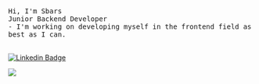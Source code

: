 <div align="left"> 
    <samp> Hi, I'm Sbars </samp> <br/>
    <samp> Junior Backend Developer </samp> <br/>
    <samp> - I'm working on developing myself in the frontend field as best as I can. </samp>
 <div> 
<br>

<!-- <div align="center">
    <samp>Languages I have learned and am interested in</samp>
<div> -->

[![Linkedin Badge](https://img.shields.io/badge/-Linkedin-black?style=flat-quare&labelColor=black&logo=linkedin&logoColor=white&link=link)](https://www.linkedin.com/in/sitem-baris/)

  <img src="https://komarev.com/ghpvc/?username=Sbars1&color=000000">
 

<!--[![Wakatime Badge](https://img.shields.io/badge/-Wakatime-black?style=flat-quare&labelColor=black&logo=wakatime&logoColor=white&link=link)](https://wakatime.com)-->
